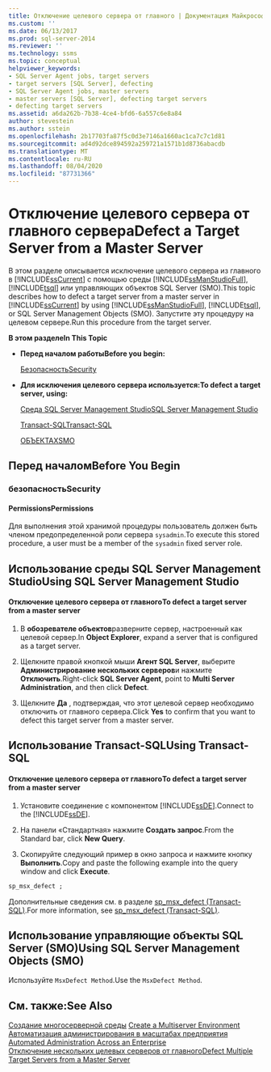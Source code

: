 ```yaml
---
title: Отключение целевого сервера от главного | Документация Майкрософт
ms.custom: ''
ms.date: 06/13/2017
ms.prod: sql-server-2014
ms.reviewer: ''
ms.technology: ssms
ms.topic: conceptual
helpviewer_keywords:
- SQL Server Agent jobs, target servers
- target servers [SQL Server], defecting
- SQL Server Agent jobs, master servers
- master servers [SQL Server], defecting target servers
- defecting target servers
ms.assetid: a6da262b-7b38-4ce4-bfd6-6a557c6e8a84
author: stevestein
ms.author: sstein
ms.openlocfilehash: 2b17703fa87f5c0d3e7146a1660ac1ca7c7c1d81
ms.sourcegitcommit: ad4d92dce894592a259721a1571b1d8736abacdb
ms.translationtype: MT
ms.contentlocale: ru-RU
ms.lasthandoff: 08/04/2020
ms.locfileid: "87731366"
---
```

# <a name="defect-a-target-server-from-a-master-server"></a><span data-ttu-id="1b5d1-102">Отключение целевого сервера от главного сервера</span><span class="sxs-lookup"><span data-stu-id="1b5d1-102">Defect a Target Server from a Master Server</span></span>
  <span data-ttu-id="1b5d1-103">В этом разделе описывается исключение целевого сервера из главного в [!INCLUDE[ssCurrent](../../includes/sscurrent-md.md)] с помощью среды [!INCLUDE[ssManStudioFull](../../includes/ssmanstudiofull-md.md)], [!INCLUDE[tsql](../../includes/tsql-md.md)] или управляющих объектов SQL Server (SMO).</span><span class="sxs-lookup"><span data-stu-id="1b5d1-103">This topic describes how to defect a target server from a master server in [!INCLUDE[ssCurrent](../../includes/sscurrent-md.md)] by using [!INCLUDE[ssManStudioFull](../../includes/ssmanstudiofull-md.md)], [!INCLUDE[tsql](../../includes/tsql-md.md)], or SQL Server Management Objects (SMO).</span></span> <span data-ttu-id="1b5d1-104">Запустите эту процедуру на целевом сервере.</span><span class="sxs-lookup"><span data-stu-id="1b5d1-104">Run this procedure from the target server.</span></span>  
  
 <span data-ttu-id="1b5d1-105">**В этом разделе**</span><span class="sxs-lookup"><span data-stu-id="1b5d1-105">**In This Topic**</span></span>  
  
-   <span data-ttu-id="1b5d1-106">**Перед началом работы**</span><span class="sxs-lookup"><span data-stu-id="1b5d1-106">**Before you begin:**</span></span>  
  
     [<span data-ttu-id="1b5d1-107">Безопасность</span><span class="sxs-lookup"><span data-stu-id="1b5d1-107">Security</span></span>](#Security)  
  
-   <span data-ttu-id="1b5d1-108">**Для исключения целевого сервера используется:**</span><span class="sxs-lookup"><span data-stu-id="1b5d1-108">**To defect a target server, using:**</span></span>  
  
     [<span data-ttu-id="1b5d1-109">Среда SQL Server Management Studio</span><span class="sxs-lookup"><span data-stu-id="1b5d1-109">SQL Server Management Studio</span></span>](#SSMSProcedure)  
  
     [<span data-ttu-id="1b5d1-110">Transact-SQL</span><span class="sxs-lookup"><span data-stu-id="1b5d1-110">Transact-SQL</span></span>](#TsqlProcedure)  
  
     [<span data-ttu-id="1b5d1-111">ОБЪЕКТАХ</span><span class="sxs-lookup"><span data-stu-id="1b5d1-111">SMO</span></span>](#PowerShellProcedure)  
  
##  <a name="before-you-begin"></a><a name="BeforeYouBegin"></a> <span data-ttu-id="1b5d1-112">Перед началом</span><span class="sxs-lookup"><span data-stu-id="1b5d1-112">Before You Begin</span></span>  
  
###  <a name="security"></a><a name="Security"></a> <span data-ttu-id="1b5d1-113">безопасность</span><span class="sxs-lookup"><span data-stu-id="1b5d1-113">Security</span></span>  
  
####  <a name="permissions"></a><a name="Permissions"></a> <span data-ttu-id="1b5d1-114">Permissions</span><span class="sxs-lookup"><span data-stu-id="1b5d1-114">Permissions</span></span>  
 <span data-ttu-id="1b5d1-115">Для выполнения этой хранимой процедуры пользователь должен быть членом предопределенной роли сервера `sysadmin`.</span><span class="sxs-lookup"><span data-stu-id="1b5d1-115">To execute this stored procedure, a user must be a member of the `sysadmin` fixed server role.</span></span>  
  
##  <a name="using-sql-server-management-studio"></a><a name="SSMSProcedure"></a> <span data-ttu-id="1b5d1-116">Использование среды SQL Server Management Studio</span><span class="sxs-lookup"><span data-stu-id="1b5d1-116">Using SQL Server Management Studio</span></span>  
  
#### <a name="to-defect-a-target-server-from-a-master-server"></a><span data-ttu-id="1b5d1-117">Отключение целевого сервера от главного</span><span class="sxs-lookup"><span data-stu-id="1b5d1-117">To defect a target server from a master server</span></span>  
  
1.  <span data-ttu-id="1b5d1-118">В **обозревателе объектов**разверните сервер, настроенный как целевой сервер.</span><span class="sxs-lookup"><span data-stu-id="1b5d1-118">In **Object Explorer**, expand a server that is configured as a target server.</span></span>  
  
2.  <span data-ttu-id="1b5d1-119">Щелкните правой кнопкой мыши **Агент SQL Server**, выберите **Администрирование нескольких серверов**и нажмите **Отключить**.</span><span class="sxs-lookup"><span data-stu-id="1b5d1-119">Right-click **SQL Server Agent**, point to **Multi Server Administration**, and then click **Defect**.</span></span>  
  
3.  <span data-ttu-id="1b5d1-120">Щелкните **Да** , подтверждая, что этот целевой сервер необходимо отключить от главного сервера.</span><span class="sxs-lookup"><span data-stu-id="1b5d1-120">Click **Yes** to confirm that you want to defect this target server from a master server.</span></span>  
  
##  <a name="using-transact-sql"></a><a name="TsqlProcedure"></a> <span data-ttu-id="1b5d1-121">Использование Transact-SQL</span><span class="sxs-lookup"><span data-stu-id="1b5d1-121">Using Transact-SQL</span></span>  
  
#### <a name="to-defect-a-target-server-from-a-master-server"></a><span data-ttu-id="1b5d1-122">Отключение целевого сервера от главного</span><span class="sxs-lookup"><span data-stu-id="1b5d1-122">To defect a target server from a master server</span></span>  
  
1.  <span data-ttu-id="1b5d1-123">Установите соединение с компонентом [!INCLUDE[ssDE](../../includes/ssde-md.md)].</span><span class="sxs-lookup"><span data-stu-id="1b5d1-123">Connect to the [!INCLUDE[ssDE](../../includes/ssde-md.md)].</span></span>  
  
2.  <span data-ttu-id="1b5d1-124">На панели «Стандартная» нажмите **Создать запрос**.</span><span class="sxs-lookup"><span data-stu-id="1b5d1-124">From the Standard bar, click **New Query**.</span></span>  
  
3.  <span data-ttu-id="1b5d1-125">Скопируйте следующий пример в окно запроса и нажмите кнопку **Выполнить**.</span><span class="sxs-lookup"><span data-stu-id="1b5d1-125">Copy and paste the following example into the query window and click **Execute**.</span></span>  
  
```sql
sp_msx_defect ;  
```  
  
 <span data-ttu-id="1b5d1-126">Дополнительные сведения см. в разделе [sp_msx_defect &#40;Transact-SQL&#41;](/sql/relational-databases/system-stored-procedures/sp-msx-defect-transact-sql).</span><span class="sxs-lookup"><span data-stu-id="1b5d1-126">For more information, see [sp_msx_defect &#40;Transact-SQL&#41;](/sql/relational-databases/system-stored-procedures/sp-msx-defect-transact-sql).</span></span>  
  
##  <a name="using-sql-server-management-objects-smo"></a><a name="PowerShellProcedure"></a><span data-ttu-id="1b5d1-127">Использование управляющие объекты SQL Server (SMO)</span><span class="sxs-lookup"><span data-stu-id="1b5d1-127">Using SQL Server Management Objects (SMO)</span></span>  
 <span data-ttu-id="1b5d1-128">Используйте `MsxDefect Method`.</span><span class="sxs-lookup"><span data-stu-id="1b5d1-128">Use the `MsxDefect Method`.</span></span>  
  
## <a name="see-also"></a><span data-ttu-id="1b5d1-129">См. также:</span><span class="sxs-lookup"><span data-stu-id="1b5d1-129">See Also</span></span>  
 <span data-ttu-id="1b5d1-130">[Создание многосерверной среды](create-a-multiserver-environment.md) </span><span class="sxs-lookup"><span data-stu-id="1b5d1-130">[Create a Multiserver Environment](create-a-multiserver-environment.md) </span></span>  
 <span data-ttu-id="1b5d1-131">[Автоматизация администрирования в масштабах предприятия](automated-administration-across-an-enterprise.md) </span><span class="sxs-lookup"><span data-stu-id="1b5d1-131">[Automated Administration Across an Enterprise](automated-administration-across-an-enterprise.md) </span></span>  
 [<span data-ttu-id="1b5d1-132">Отключение нескольких целевых серверов от главного</span><span class="sxs-lookup"><span data-stu-id="1b5d1-132">Defect Multiple Target Servers from a Master Server</span></span>](defect-multiple-target-servers-from-a-master-server.md)  
